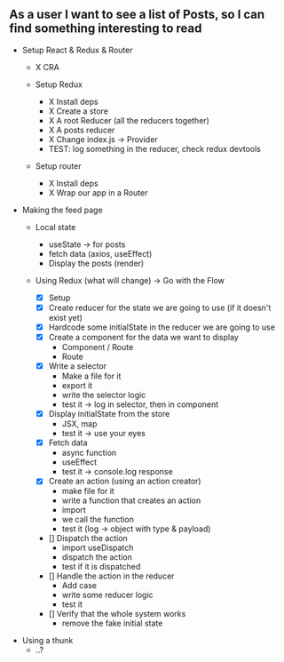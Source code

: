 ## As a user I want to see a list of Posts, so I can find something interesting to read

- Setup React & Redux & Router

  - X CRA

  - Setup Redux

    - X Install deps
    - X Create a store
    - X A root Reducer (all the reducers together)
    - X A posts reducer
    - X Change index.js -> Provider
    - TEST: log something in the reducer, check redux devtools

  - Setup router

    - X Install deps
    - X Wrap our app in a Router

- Making the feed page

  - Local state

    - useState -> for posts
    - fetch data (axios, useEffect)
    - Display the posts (render)

  - Using Redux (what will change) -> Go with the Flow

    - [x] Setup
    - [x] Create reducer for the state we are going to use (if it doesn't exist yet)
    - [x] Hardcode some initialState in the reducer we are going to use
    - [x] Create a component for the data we want to display
      - Component / Route
      - Route
    - [x] Write a selector
      - Make a file for it
      - export it
      - write the selector logic
      - test it -> log in selector, then in component
    - [x] Display initialState from the store
      - JSX, map
      - test it -> use your eyes
    - [x] Fetch data
      - async function
      - useEffect
      - test it -> console.log response
    - [x] Create an action (using an action creator)
      - make file for it
      - write a function that creates an action
      - import
      - we call the function
      - test it (log -> object with type & payload)
    - [] Dispatch the action
      - import useDispatch
      - dispatch the action
      - test if it is dispatched
    - [] Handle the action in the reducer
      - Add case
      - write some reducer logic
      - test it
    - [] Verify that the whole system works
      - remove the fake initial state

* Using a thunk
  - ..?
